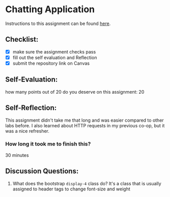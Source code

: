 Chatting Application
=====================
Instructions to this assignment can be found [here](https://it3049c.github.io/coursework/labs/chatting-app).

## Checklist:
- [x] make sure the assignment checks pass
- [x] fill out the self evaluation and Reflection
- [x] submit the repository link on Canvas

## Self-Evaluation:

how many points out of 20 do you deserve on this assignment: 20 

## Self-Reflection:
This assignment didn't take me that long and was easier compared to other
labs before. I also learned about HTTP requests in my previous co-op, but
it was a nice refresher.

### How long it took me to finish this?
30 minutes

## Discussion Questions:
1. What does the bootstrap `display-4` class do?
It's a class that is usually assigned to header tags to change font-size and weight